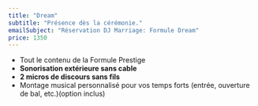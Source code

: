 ```yaml
---
title: "Dream"
subtitle: "Présence dès la cérémonie."
emailSubject: "Réservation DJ Marriage: Formule Dream"
price: 1350
---
```



* Tout le contenu de la Formule Prestige
* **Sonorisation extérieure sans cable**
* **2 micros de discours sans fils**
* Montage musical personnalisé pour vos temps forts (entrée, ouverture de bal, etc.)(option inclus)
